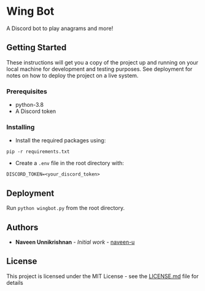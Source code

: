 # Wing Bot

A Discord bot to play anagrams and more!

## Getting Started

These instructions will get you a copy of the project up and running on your local machine for development and testing purposes. See deployment for notes on how to deploy the project on a live system.

### Prerequisites

- python-3.8
- A Discord token


### Installing

- Install the required packages using:

```
pip -r requirements.txt
```

- Create a `.env` file in the root directory with:
```
DISCORD_TOKEN=<your_discord_token>
``` 

## Deployment

Run `python wingbot.py` from the root directory. 

## Authors

* **Naveen Unnikrishnan** - *Initial work* - [naveen-u](https://github.com/naveen-u)


## License

This project is licensed under the MIT License - see the [LICENSE.md](LICENSE.md) file for details
